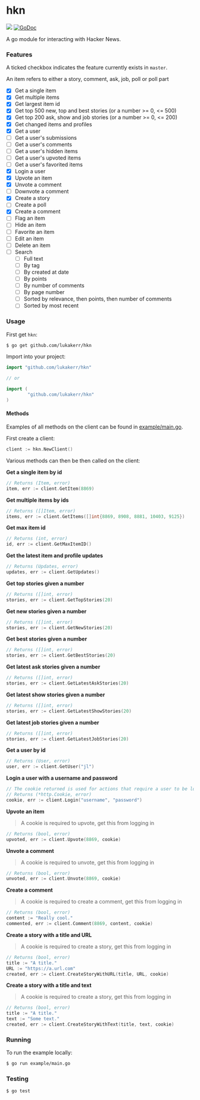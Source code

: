 # hkn

<a href="https://goreportcard.com/report/github.com/lukakerr/hkn"><img src="https://goreportcard.com/badge/github.com/lukakerr/hkn"></a>
[![GoDoc](https://godoc.org/github.com/lukakerr/hkn?status.svg)](https://godoc.org/github.com/lukakerr/hkn)

A go module for interacting with Hacker News.

### Features

A ticked checkbox indicates the feature currently exists in `master`.

An item refers to either a story, comment, ask, job, poll or poll part

- [x] Get a single item
- [x] Get multiple items
- [x] Get largest item id
- [x] Get top 500 new, top and best stories (or a number >= 0, <= 500)
- [x] Get top 200 ask, show and job stories (or a number >= 0, <= 200)
- [x] Get changed items and profiles
- [x] Get a user
- [ ] Get a user's submissions
- [ ] Get a user's comments
- [ ] Get a user's hidden items
- [ ] Get a user's upvoted items
- [ ] Get a user's favorited items
- [x] Login a user
- [x] Upvote an item
- [x] Unvote a comment
- [ ] Downvote a comment
- [x] Create a story
- [ ] Create a poll
- [x] Create a comment
- [ ] Flag an item
- [ ] Hide an item
- [ ] Favorite an item
- [ ] Edit an item
- [ ] Delete an item
- [ ] Search
  - [ ] Full text
  - [ ] By tag
  - [ ] By created at date
  - [ ] By points
  - [ ] By number of comments
  - [ ] By page number
  - [ ] Sorted by relevance, then points, then number of comments
  - [ ] Sorted by most recent

### Usage

First get `hkn`:

```bash
$ go get github.com/lukakerr/hkn
```

Import into your project:

```go
import "github.com/lukakerr/hkn"

// or

import (
        "github.com/lukakerr/hkn"
)
```

#### Methods

Examples of all methods on the client can be found in [example/main.go](./example/main.go).

First create a client:

```go
client := hkn.NewClient()
```

Various methods can then be then called on the client:

**Get a single item by id**

```go
// Returns (Item, error)
item, err := client.GetItem(8869)
```

**Get multiple items by ids**

```go
// Returns ([]Item, error)
items, err := client.GetItems([]int{8869, 8908, 8881, 10403, 9125})
```

**Get max item id**

```go
// Returns (int, error)
id, err := client.GetMaxItemID()
```

**Get the latest item and profile updates**

```go
// Returns (Updates, error)
updates, err := client.GetUpdates()
```

**Get top stories given a number**

```go
// Returns ([]int, error)
stories, err := client.GetTopStories(20)
```

**Get new stories given a number**

```go
// Returns ([]int, error)
stories, err := client.GetNewStories(20)
```

**Get best stories given a number**

```go
// Returns ([]int, error)
stories, err := client.GetBestStories(20)
```

**Get latest ask stories given a number**

```go
// Returns ([]int, error)
stories, err := client.GetLatestAskStories(20)
```

**Get latest show stories given a number**

```go
// Returns ([]int, error)
stories, err := client.GetLatestShowStories(20)
```

**Get latest job stories given a number**

```go
// Returns ([]int, error)
stories, err := client.GetLatestJobStories(20)
```

**Get a user by id**

```go
// Returns (User, error)
user, err := client.GetUser("jl")
```

**Login a user with a username and password**

```go
// The cookie returned is used for actions that require a user to be logged in
// Returns (*http.Cookie, error)
cookie, err := client.Login("username", "password")
```

**Upvote an item**

> A cookie is required to upvote, get this from logging in

```go
// Returns (bool, error)
upvoted, err := client.Upvote(8869, cookie)
```

**Unvote a comment**

> A cookie is required to unvote, get this from logging in

```go
// Returns (bool, error)
unvoted, err := client.Unvote(8869, cookie)
```

**Create a comment**

> A cookie is required to create a comment, get this from logging in

```go
// Returns (bool, error)
content := "Really cool."
commented, err := client.Comment(8869, content, cookie)
```

**Create a story with a title and URL**

> A cookie is required to create a story, get this from logging in

```go
// Returns (bool, error)
title := "A title."
URL := "https://a.url.com"
created, err := client.CreateStoryWithURL(title, URL, cookie)
```

**Create a story with a title and text**

> A cookie is required to create a story, get this from logging in

```go
// Returns (bool, error)
title := "A title."
text := "Some text."
created, err := client.CreateStoryWithText(title, text, cookie)
```

### Running

To run the example locally:

```bash
$ go run example/main.go
```

### Testing

```bash
$ go test
```
